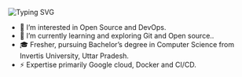 ![Typing SVG](https://readme-typing-svg.herokuapp.com?font=Poppins&lines=Hey+There!+I'm+Durag+Pal+Singh.)

- 👀 I’m interested in Open Source and DevOps.
- 🌱 I’m currently learning and exploring Git and Open source..
- 🎓 Fresher, pursuing Bachelor’s degree in Computer Science from Invertis University, Uttar Pradesh.
- ⚡️  Expertise primarily Google cloud, Docker and CI/CD.
